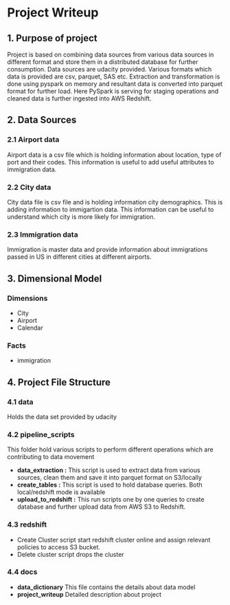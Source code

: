 # Project Writeup

## 1. Purpose of project
Project is based on combining data sources from various data sources in different format and store them in a distributed database for further consumption.
Data sources are udacity provided. Various formats which data is provided are csv, parquet, SAS etc.
Extraction and transformation is done using pyspark on memory and resultant data is converted into parquet format for further load.
Here PySpark is serving for staging operations and cleaned data is further ingested into AWS Redshift.

## 2. Data Sources
### 2.1 Airport data
Airport data is a csv file which is holding information about location, type of port and their codes.
This information is useful to add useful attributes to immigration data.

### 2.2 City data
City data file is csv file and is holding information city demographics. This is adding information to immigartion data.
This information can be useful to understand which city is more likely for immigration.

### 2.3 Immigration data
Immigration is master data and provide information about immigrations passed in US in different cities at different airports.

## 3. Dimensional Model
### Dimensions
- City
- Airport
- Calendar

### Facts
- immigration

## 4. Project File Structure
### 4.1 data
Holds the data set provided by udacity

### 4.2 pipeline_scripts
This folder hold various scripts to perform different operations which are contributing to data movement
- **data_extraction :** This script is used to extract data from various sources, clean them and save it into parquet format on S3/locally
- **create_tables :** This script is used to hold database queries. Both local/redshift mode is available
- **upload_to_redshift :** This run scripts one by one queries to create database and further upload data from AWS S3 to Redshift.

### 4.3 redshift
- Create Cluster script start redshift cluster online and assign relevant policies to access S3 bucket.
- Delete cluster script drops the cluster

### 4.4 docs
- **data_dictionary** This file contains the details about data model
- **project_writeup** Detailed description about project